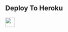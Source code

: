 

## Deploy To Heroku

<a href="https://heroku.com/deploy?template=https://github.com/0siradmin0/kinggamouserta">
     <img height="30px" src="https://img.shields.io/badge/Deploy%20To%20Heroku-blueviolet?style=for-the-badge&logo=heroku">
  </a>

